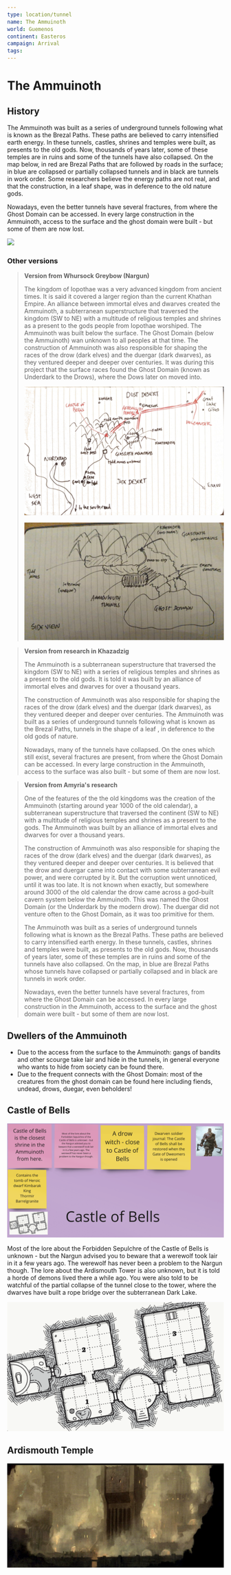 ```yaml
---
type: location/tunnel
name: The Ammuinoth
world: Guemenos
continent: Easteros
campaign: Arrival
tags: 
---
```


# The Ammuinoth

## History

The Ammuinoth was built as a series of underground tunnels following what is known as the Brezal Paths. These paths are believed to carry intensified earth energy. In these tunnels, castles, shrines and temples were built, as presents to the old gods. Now, thousands of years later, some of these temples are in ruins and some of the tunnels have also collapsed. On the map below, in red are Brezal Paths that are followed by roads in the surface; in blue are collapsed or partially collapsed tunnels and in black are tunnels in work order. Some researchers believe the energy paths are not real, and that the construction, in a leaf shape, was in deference to the old nature gods.

Nowadays, even the better tunnels have several fractures, from where the Ghost Domain can be accessed. In every large construction in the Ammuinoth, access to the surface and the ghost domain were built - but some of them are now lost.

![](_aux/Pasted%20image%2020230326095608.png)

### Other versions

> **Version from Whursock Greybow (Nargun)**
> 
> The kingdom of Iopothae was a very advanced kingdom from ancient times. It is said it covered a larger region than the current Khathan Empire. An alliance between immortal elves and dwarves created the Ammuinoth, a subterranean superstructure that traversed the kingdom (SW to NE) with a multitude of religious temples and shrines as a present to the gods people from Iopothae worshiped. The Ammuinoth was built below the surface. The Ghost Domain (below the Ammuinoth) wan unknown to all peoples at that time. The construction of Ammuinoth was also responsible for shaping the races of the drow (dark elves) and the duergar (dark dwarves), as they ventured deeper and deeper over centuries. It was during this project that the surface races found the Ghost Domain (known as Underdark to the Drows), where the Dows later on moved into.
> 
> ![|500](_aux/Pasted%20image%2020230327222948.png)
> 
> ![|500](_aux/Pasted%20image%2020230327223021.png)

> **Version from research in Khazadzig**
> 
> The Ammuinoth is a subterranean superstructure that traversed the kingdom (SW to NE) with a series of religious temples and shrines as a present to the old gods. It is told it was built by an alliance of immortal elves and dwarves for over a thousand years.
> 
> The construction of Ammuinoth was also responsible for shaping the races of the drow (dark elves) and the duergar (dark dwarves), as they ventured deeper and deeper over centuries. The Ammuinoth was built as a series of underground tunnels following what is known as the Brezal Paths, tunnels in the shape of a leaf , in deference to the old gods of nature. 
> 
> Nowadays, many of the tunnels have collapsed. On the ones which still exist, several fractures are present, from where the Ghost Domain can be accessed. In every large construction in the Ammuinoth, access to the surface was also built - but some of them are now lost.


> **Version from Amyria's research**
> 
> One of the features of the the old kingdoms was the creation of the Ammuinoth (starting around year 1000 of the old calendar), a subterranean superstructure that traversed the continent (SW to NE) with a multitude of religious temples and shrines as a present to the gods. The Ammuinoth was built by an alliance of immortal elves and dwarves for over a thousand years.
> 
> The construction of Ammuinoth was also responsible for shaping the races of the drow (dark elves) and the duergar (dark dwarves), as they ventured deeper and deeper over centuries. It is believed that the drow and duergar came into contact with some subterranean evil power, and were corrupted by it. But the corruption went unnoticed, until it was too late. It is not known when exactly, but somewhere around 3000 of the old calendar the drow came across a god-built cavern system below the Ammuinoth. This was named the Ghost Domain (or the Underdark by the modern drow). The duergar did not venture often to the Ghost Domain, as it was too primitive for them.
> 
> The Ammuinoth was built as a series of underground tunnels following what is known as the Brezal Paths. These paths are believed to carry intensified earth energy. In these tunnels, castles, shrines and temples were built, as presents to the old gods. Now, thousands of years later, some of these temples are in ruins and some of the tunnels have also collapsed. On the map, in blue are Brezal Paths whose tunnels have collapsed or partially collapsed and in black are tunnels in work order.
> 
> Nowadays, even the better tunnels have several fractures, from where the Ghost Domain can be accessed. In every large construction in the Ammuinoth, access to the surface and the ghost domain were built - but some of them are now lost.

## Dwellers of the Ammuinoth

- Due to the access from the surface to the Ammuinoth: gangs of bandits and other scourge take lair and hide in the tunnels, in general everyone who wants to hide from society can be found there.
- Due to the frequent connects with the Ghost Domain: most of the creatures from the ghost domain can be found here including fiends, undead, drows, duegar, even beholders!

## Castle of Bells

![](_aux/Pasted%20image%2020230327224311.png)

Most of the lore about the Forbidden Sepulchre of the Castle of Bells is unknown - but the Nargun advised you to beware that a werewolf took lair in it a few years ago. The werewolf has never been a problem to the Nargun though. The lore about the Ardismouth Tower is also unknown, but it is told a horde of demons lived there a while ago. You were also told to be watchful of the partial collapse of the tunnel close to the tower, where the dwarves have built a rope bridge over the subterranean Dark Lake. 

![](_aux/Pasted%20image%2020230327224435.png)

## Ardismouth Temple

![](_aux/Pasted%20image%2020230329205544.png)